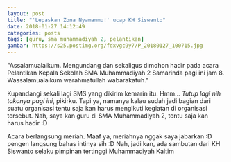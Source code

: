 ```yaml
---
layout: post
title: "'Lepaskan Zona Nyamanmu!' ucap KH Siswanto"
date: 2018-01-27 14:12:49
categories: posts
tags: [guru, sma muhammadiyah 2, pelantikan]
gambar: https://s25.postimg.org/fdxvgc9y7/P_20180127_100715.jpg
---
```


"Assalamualaikum. Mengundang dan sekaligus dimohon hadir pada acara Pelantikan Kepala Sekolah SMA Muhammadiyah 2 Samarinda pagi ini jam 8. Wassalamualaikum warahmatullah wabarakatuh."

Kupandangi sekali lagi SMS yang dikirim kemarin itu. Hmm... _Tutup lagi nih tokonya pagi ini_, pikirku. Tapi ya, namanya kalau sudah jadi bagian dari suatu organisasi tentu saja kan harus mengikuti kegiatan di organisasi tersebut. Nah, saya kan guru di SMA Muhammadiyah 2, tentu saja kan harus hadir :D

Acara berlangsung meriah. Maaf ya, meriahnya nggak saya jabarkan :D pengen langsung bahas intinya sih :D Nah, jadi kan, ada sambutan dari KH Siswanto selaku pimpinan tertinggi Muhammadiyah Kaltim